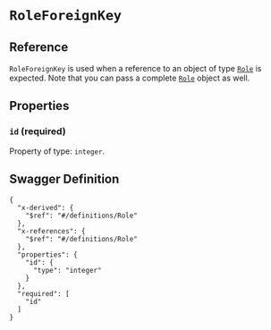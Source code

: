 # `RoleForeignKey` #





## Reference ##

`RoleForeignKey` is used when a reference to an object of type [`Role`](./../definitions/Role.mkd) is expected.
Note that you can pass a complete [`Role`](./../definitions/Role.mkd) object as well.


## Properties ##

### `id` (required) ###




Property of type: `integer`.







## Swagger Definition ##

    {
      "x-derived": {
        "$ref": "#/definitions/Role"
      }, 
      "x-references": {
        "$ref": "#/definitions/Role"
      }, 
      "properties": {
        "id": {
          "type": "integer"
        }
      }, 
      "required": [
        "id"
      ]
    }
